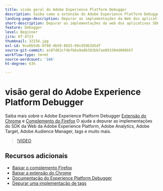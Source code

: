 ```yaml
---
title: visão geral do Adobe Experience Platform Debugger
description: Saiba como a extensão do Adobe Experience Platform Debugger para o Chrome e um complemento do Firefox ajudam a depurar as implementações da Web do SDK da Web da Adobe Experience Platform, Adobe Analytics, Adobe Target, Adobe Audience Manager, tags e muito mais.
landing-page-description: Depurar as implementações da Web dos aplicativos SDK da Web da Adobe Experience Platform e Experience Cloud.
short-description: Depurar as implementações da web dos aplicativos SDK da Web da Adobe Experience Platform e Experience Cloud.
feature: Debugger
level: Beginner
jira: KT-4723
thumbnail: 32156.jpg
exl-id: 9ce0b5db-9f00-4b59-8655-09cd59b3d5df
source-git-commit: ac07d62cf4bfb6a9a8b383bbfae093304d008b5f
workflow-type: tm+mt
source-wordcount: '166'
ht-degree: 63%

---
```


# visão geral do Adobe Experience Platform Debugger

Saiba mais sobre o Adobe Experience Platform Debugger [Extensão do Chrome](https://chrome.google.com/webstore/detail/adobe-experience-platform/bfnnokhpnncpkdmbokanobigaccjkpob) e [Complemento do Firefox](https://addons.mozilla.org/pt-BR/firefox/addon/adobe-experience-platform-dbg/) O ajuda a depurar as implementações do SDK da Web da Adobe Experience Platform, Adobe Analytics, Adobe Target, Adobe Audience Manager, tags e muito mais.

>[!VIDEO](https://video.tv.adobe.com/v/32156?quality=12&learn=on)

## Recursos adicionais

* [Baixar o complemento Firefox](https://addons.mozilla.org/pt-BR/firefox/addon/adobe-experience-platform-dbg/)
* [Baixar a extensão do Chrome](https://chrome.google.com/webstore/detail/adobe-experience-platform/bfnnokhpnncpkdmbokanobigaccjkpob)
* [Documentação do Experience Platform Debugger](https://experienceleague.adobe.com/docs/debugger/using-v2/experience-cloud-debugger.html?lang=pt-BR)
* [Depurar uma implementação de tags](https://experienceleague.adobe.com/docs/experience-manager-learn/sites/integrations/experience-platform-launch/debug-launch-implementation.html?lang=pt-BR)
